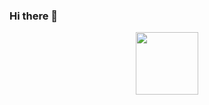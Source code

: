 ### Hi there 👋

<!--
**ryansereno/ryansereno** is a ✨ _special_ ✨ repository because its `README.md` (this file) appears on your GitHub profile.

Here are some ideas to get you started:

- 🔭 I’m currently working on ...
- 🌱 I’m currently learning ...
- 👯 I’m looking to collaborate on ...
- 🤔 I’m looking for help with ...
- 💬 Ask me about ...
- 📫 How to reach me: ...
- ⚡ Fun fact: ...
-->
<div id="header" align="center">
  <img src="https://web.archive.org/web/20091027031731im_/http://www.geocities.com/lego_mp/legord.gif" width="100"/>
</div>

